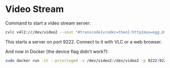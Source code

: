 # Video Stream

Command to start a video stream server:

```bash
cvlc v4l2:///dev/video2 --sout "#transcode{vcodec=theo}:http{mux=ogg,dst=:9222}"
```

This starts a server on port 9222. Connect to it with VLC or a web browser.

And now in Docker (the device flag didn't work?):

```bash
sudo docker run -it --privileged -v /dev/video2:/dev/video2 -p 9222:9222 quay.io/galexrt/vlc:latest v4l2:///dev/video2 --sout "#transcode{vcodec=theo,vb=1600,scale=1}:http{mux=ogg,dst=:9222}"
```
